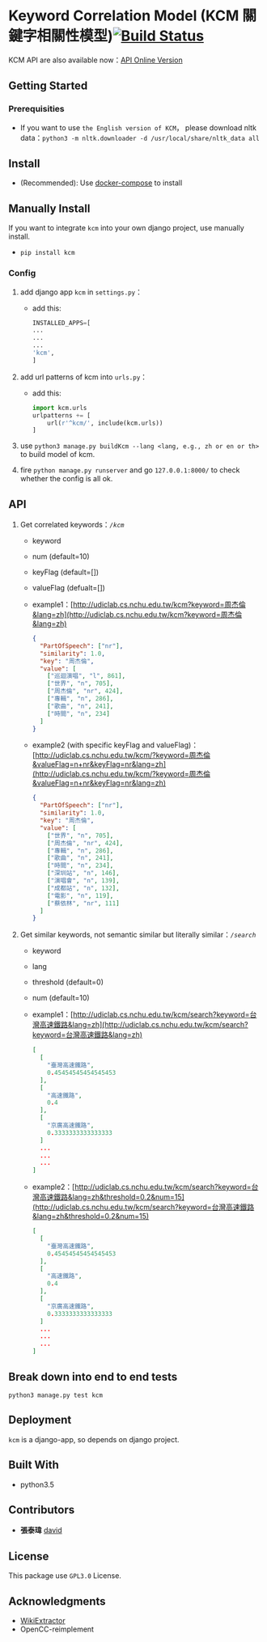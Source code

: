 # Keyword Correlation Model (KCM 關鍵字相關性模型)[![Build Status](https://travis-ci.com/UDICatNCHU/KCM.svg?token=XRWFynWvo8Gsjgh9wqTN&branch=master)](https://travis-ci.com/UDICatNCHU/KCM)

KCM API are also available now：[API Online Version](https://github.com/UDICatNCHU/udic-nlp-API)  

## Getting Started

### Prerequisities

* If you want to use `the English version of KCM`， please download nltk data：`python3 -m nltk.downloader -d /usr/local/share/nltk_data all`

## Install

* (Recommended): Use [docker-compose](https://github.com/udicatnchu/udic-nlp-api) to install

## Manually Install

If you want to integrate `kcm` into your own django project, use manually install.

* `pip install kcm`

### Config

1. add django app `kcm` in `settings.py`：

    - add this:

      ```python
      INSTALLED_APPS=[
      ...
      ...
      ...
      'kcm',
      ]
      ```

2. add url patterns of kcm into `urls.py`：

    - add this:

      ```python
      import kcm.urls
      urlpatterns += [
          url(r'^kcm/', include(kcm.urls))
      ]
      ```

3. use `python3 manage.py buildKcm --lang <lang, e.g., zh or en or th> ` to build model of kcm.
4. fire `python manage.py runserver` and go `127.0.0.1:8000/` to check whether the config is all ok.

## API

1. Get correlated keywords：_`/kcm`_
    - keyword
    - num (default=10)
    - keyFlag (default=[])
    - valueFlag (defualt=[])
    - example1：[http://udiclab.cs.nchu.edu.tw/kcm?keyword=周杰倫&lang=zh](http://udiclab.cs.nchu.edu.tw/kcm?keyword=周杰倫&lang=zh)

        ```json
        {
          "PartOfSpeech": ["nr"],
          "similarity": 1.0,
          "key": "周杰倫",
          "value": [
            ["巡迴演唱", "l", 861],
            ["世界", "n", 705],
            ["周杰倫", "nr", 424],
            ["專輯", "n", 286],
            ["歌曲", "n", 241],
            ["時間", "n", 234]
          ]
        }
        ```

    - example2 (with specific keyFlag and valueFlag)：[http://udiclab.cs.nchu.edu.tw/kcm/?keyword=周杰倫&valueFlag=n+nr&keyFlag=nr&lang=zh](http://udiclab.cs.nchu.edu.tw/kcm/?keyword=周杰倫&valueFlag=n+nr&keyFlag=nr&lang=zh)

        ```json
        {
          "PartOfSpeech": ["nr"],
          "similarity": 1.0,
          "key": "周杰倫",
          "value": [
            ["世界", "n", 705],
            ["周杰倫", "nr", 424],
            ["專輯", "n", 286],
            ["歌曲", "n", 241],
            ["時間", "n", 234],
            ["深圳站", "n", 146],
            ["演唱會", "n", 139],
            ["成都站", "n", 132],
            ["電影", "n", 119],
            ["蔡依林", "nr", 111]
          ]
        }
        ```
2. Get similar keywords, not semantic similar but literally similar：_`/search`_
    - keyword
    - lang
    - threshold (default=0)
    - num (default=10)
    - example1：[http://udiclab.cs.nchu.edu.tw/kcm/search?keyword=台灣高速鐵路&lang=zh](http://udiclab.cs.nchu.edu.tw/kcm/search?keyword=台灣高速鐵路&lang=zh)

        ```json
        [
          [
            "臺灣高速鐵路",
            0.45454545454545453
          ],
          [
            "高速鐵路",
            0.4
          ],
          [
            "京廣高速鐵路",
            0.3333333333333333
          ]
          ...
          ...
          ...
        ]
        ```
    - example2：[http://udiclab.cs.nchu.edu.tw/kcm/search?keyword=台灣高速鐵路&lang=zh&threshold=0.2&num=15](http://udiclab.cs.nchu.edu.tw/kcm/search?keyword=台灣高速鐵路&lang=zh&threshold=0.2&num=15)

        ```json
        [
          [
            "臺灣高速鐵路",
            0.45454545454545453
          ],
          [
            "高速鐵路",
            0.4
          ],
          [
            "京廣高速鐵路",
            0.3333333333333333
          ]
          ...
          ...
          ...
        ]
        ```

## Break down into end to end tests

`python3 manage.py test kcm`

## Deployment

`kcm` is a django-app, so depends on django project.

## Built With

* python3.5

## Contributors

* **張泰瑋** [david](https://github.com/david30907d)

## License

This package use `GPL3.0` License.

## Acknowledgments

* [WikiExtractor](https://github.com/attardi/wikiextractor)
* OpenCC-reimplement